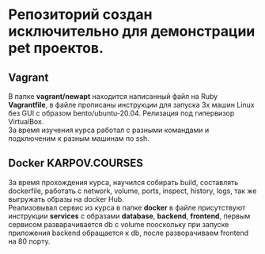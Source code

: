 # Репозиторий создан исключительно для демонстрации pet проектов.

## Vagrant
В папке **vagrant/newapt** находится написанный файл на Ruby **Vagrantfile**, в файле прописаны инструкции для запуска 3х машин Linux без GUI c образом bento/ubuntu-20.04. Релизация под гипервизор VirtualBox.<br/>
За время изучения курса работал с разными командами и подключеним к разным машинам по ssh.


## Docker KARPOV.COURSES
За время прохождения курса, научился собирать build, составлять dockerfile, работать с network, volume, ports, inspect, history, logs, так же выгружать образы на docker Hub.<br/>
Реализовывал сервис из курса в папке **docker** в файле присутствуют инструкции **services** с образами **database**, **backend**, **frontend**, первым сервисом разварачивается db c volume пооскольку при запуске приложения backend обращается к db, после разворачиваем frontend на 80 порту.



